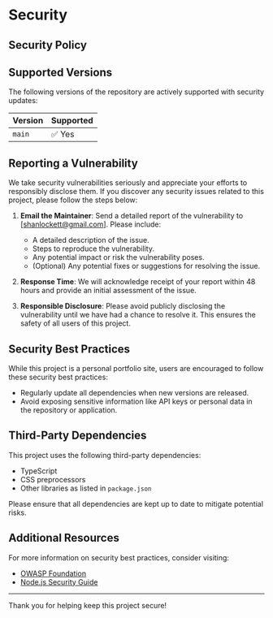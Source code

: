 # Security

## Security Policy

## Supported Versions

The following versions of the repository are actively supported with security updates:

| Version | Supported          |
| ------- | ------------------ |
| `main`  | ✅ Yes             |

## Reporting a Vulnerability

We take security vulnerabilities seriously and appreciate your efforts to responsibly disclose them. If you discover any security issues related to this project, please follow the steps below:

1. **Email the Maintainer**: Send a detailed report of the vulnerability to [shanlockett@gmail.com]. Please include:
   - A detailed description of the issue.
   - Steps to reproduce the vulnerability.
   - Any potential impact or risk the vulnerability poses.
   - (Optional) Any potential fixes or suggestions for resolving the issue.

2. **Response Time**: We will acknowledge receipt of your report within 48 hours and provide an initial assessment of the issue.

3. **Responsible Disclosure**: Please avoid publicly disclosing the vulnerability until we have had a chance to resolve it. This ensures the safety of all users of this project.

## Security Best Practices

While this project is a personal portfolio site, users are encouraged to follow these security best practices:
- Regularly update all dependencies when new versions are released.
- Avoid exposing sensitive information like API keys or personal data in the repository or application.

## Third-Party Dependencies

This project uses the following third-party dependencies:
- TypeScript
- CSS preprocessors
- Other libraries as listed in `package.json`

Please ensure that all dependencies are kept up to date to mitigate potential risks.

## Additional Resources

For more information on security best practices, consider visiting:
- [OWASP Foundation](https://owasp.org/)
- [Node.js Security Guide](https://nodejs.org/en/docs/guides/security/)

---

Thank you for helping keep this project secure!
